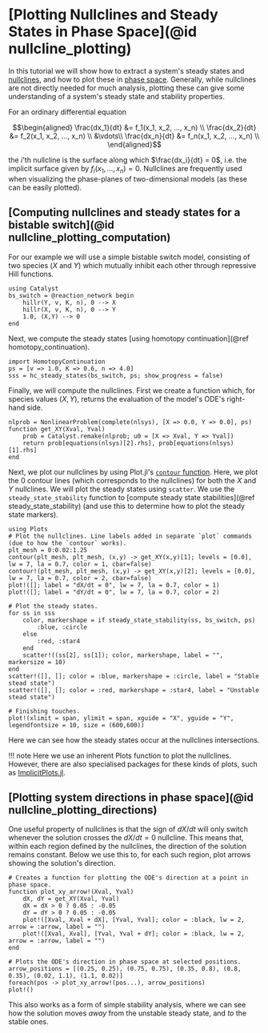 # [Plotting Nullclines and Steady States in Phase Space](@id nullcline_plotting)
In this tutorial we will show how to extract a system's steady states and [nullclines](https://en.wikipedia.org/wiki/Nullcline), and how to plot these in [phase space](https://en.wikipedia.org/wiki/Phase_space). Generally, while nullclines are not directly needed for much analysis, plotting these can give some understanding of a system's steady state and stability properties.

For an ordinary differential equation
```math
\begin{aligned}
\frac{dx_1}{dt} &= f_1(x_1, x_2, ..., x_n) \\
\frac{dx_2}{dt} &= f_2(x_1, x_2, ..., x_n) \\
                &\vdots\\
\frac{dx_n}{dt} &= f_n(x_1, x_2, ..., x_n) \\
\end{aligned}
```
the $i$'th nullcline is the surface along which $\frac{dx_i}{dt} = 0$, i.e. the implicit surface given by $f_i(x_1,\dots,x_n) = 0$. Nullclines are frequently used when visualizing the phase-planes of two-dimensional models (as these can be easily plotted).

## [Computing nullclines and steady states for a bistable switch](@id nullcline_plotting_computation)
For our example we will use a simple bistable switch model, consisting of two species ($X$ and $Y$) which mutually inhibit each other through repressive Hill functions. 
```@example nullcline_plotting
using Catalyst
bs_switch = @reaction_network begin
    hillr(Y, v, K, n), 0 --> X
    hillr(X, v, K, n), 0 --> Y
    1.0, (X,Y) --> 0
end
```

Next, we compute the steady states [using homotopy continuation](@ref homotopy_continuation).
```@example nullcline_plotting
import HomotopyContinuation
ps = [v => 1.0, K => 0.6, n => 4.0]
sss = hc_steady_states(bs_switch, ps; show_progress = false)
```

Finally, we will compute the nullclines. First we create a function which, for species values $(X,Y)$, returns the evaluation of the model's ODE's right-hand side.
```@example nullcline_plotting
nlprob = NonlinearProblem(complete(nlsys), [X => 0.0, Y => 0.0], ps)
function get_XY(Xval, Yval)
    prob = Catalyst.remake(nlprob; u0 = [X => Xval, Y => Yval])
    return prob[equations(nlsys)[2].rhs], prob[equations(nlsys)[1].rhs]
end
```
Next, we plot our nullclines by using Plot.jl's [`contour` function](https://docs.juliaplots.org/latest/series_types/contour/). Here, we plot the $0$ contour lines (which corresponds to the nullclines) for both the $X$ and $Y$ nullclines. We will plot the steady states using `scatter`. We use the `steady_state_stability` function to [compute steady state stabilities](@ref steady_state_stability) (and use this to determine how to plot the steady state markers).
```@example nullcline_plotting
using Plots
# Plot the nullclines. Line labels added in separate `plot` commands (due to how the `contour` works).
plt_mesh = 0:0.02:1.25
contour(plt_mesh, plt_mesh, (x,y) -> get_XY(x,y)[1]; levels = [0.0], lw = 7, la = 0.7, color = 1, cbar=false)
contour!(plt_mesh, plt_mesh, (x,y) -> get_XY(x,y)[2]; levels = [0.0], lw = 7, la = 0.7, color = 2, cbar=false)
plot!([]; label = "dX/dt = 0", lw = 7, la = 0.7, color = 1)
plot!([]; label = "dY/dt = 0", lw = 7, la = 0.7, color = 2)

# Plot the steady states.
for ss in sss
    color, markershape = if steady_state_stability(ss, bs_switch, ps)
        :blue, :circle
    else
        :red, :star4
    end
    scatter!((ss[2], ss[1]); color, markershape, label = "", markersize = 10)
end
scatter!([], []; color = :blue, markershape = :circle, label = "Stable stead state")
scatter!([], []; color = :red, markershape = :star4, label = "Unstable stead state")

# Finishing touches.
plot!(xlimit = span, ylimit = span, xguide = "X", yguide = "Y", legendfontsize = 10, size = (600,600))
```
Here we can see how the steady states occur at the nullclines intersections.

!!! note
    Here we use an inherent Plots function to plot the nullclines. However, there are also specialised packages for these kinds of plots, such as [ImplicitPlots.jl](https://github.com/saschatimme/ImplicitPlots.jl).

## [Plotting system directions in phase space](@id nullcline_plotting_directions)
One useful property of nullclines is that the sign of $dX/dt$ will only switch whenever the solution crosses the $dX/dt=0$ nullcline. This means that, within each region defined by the nullclines, the direction of the solution remains constant. Below we use this to, for each such region, plot arrows showing the solution's direction.
```@example nullcline_plotting
# Creates a function for plotting the ODE's direction at a point in phase space.
function plot_xy_arrow!(Xval, Yval)
    dX, dY = get_XY(Xval, Yval)
    dX = dX > 0 ? 0.05 : -0.05
    dY = dY > 0 ? 0.05 : -0.05
    plot!([Xval, Xval + dX], [Yval, Yval]; color = :black, lw = 2, arrow = :arrow, label = "")
    plot!([Xval, Xval], [Yval, Yval + dY]; color = :black, lw = 2, arrow = :arrow, label = "")
end

# Plots the ODE's direction in phase space at selected positions.
arrow_positions = [(0.25, 0.25), (0.75, 0.75), (0.35, 0.8), (0.8, 0.35), (0.02, 1.1), (1.1, 0.02)]
foreach(pos -> plot_xy_arrow!(pos...), arrow_positions)
plot!()
```
This also works as a form of simple stability analysis, where we can see how the solution moves *away* from the unstable steady state, and *to* the stable ones.
